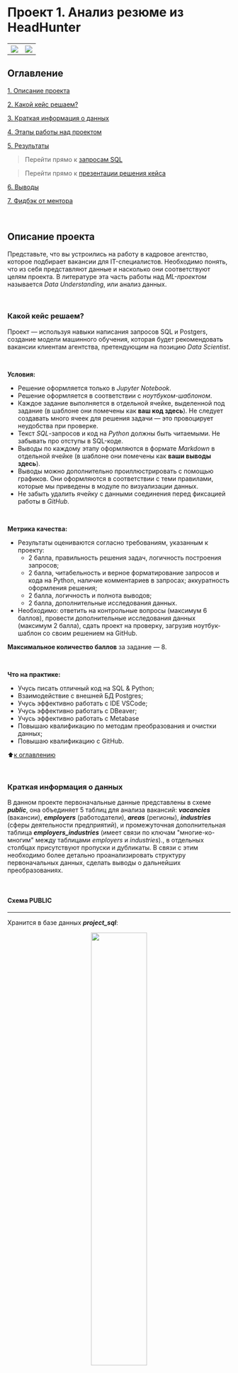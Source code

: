 # Проект 1. Анализ резюме из HeadHunter 
<table>
  <tr style="vertical-align:middle">
    <th><img src = 'https://i.hh.ru/logos/svg/hh.ru__min_.svg?v=11032019'></th>
    <th><img style="vertical-align:middle" img src = https://lms.skillfactory.ru/static/rg-theme/images/logo-header.svg></th>
  </tr>
</table>

## Оглавление
[1. Описание проекта](https://github.com/yaroslav-vorobyov/SF_DST/tree/main/PROJECT-2#Описание-проекта)

[2. Какой кейс решаем?](https://github.com/yaroslav-vorobyov/SF_DST/tree/main/PROJECT-2#Какой-кейс-решаем)

[3. Краткая информация о данных](https://github.com/yaroslav-vorobyov/SF_DST/tree/main/PROJECT-2#Краткая-информация-о-данных)

[4. Этапы работы над проектом](https://github.com/yaroslav-vorobyov/SF_DST/tree/main/PROJECT-2#Этапы-работы-над-проектом)

[5. Результаты](https://github.com/yaroslav-vorobyov/SF_DST/tree/main/PROJECT-2#Результаты)

  > Перейти прямо к [запросам SQL](https://github.com/yaroslav-vorobyov/SF_DST/tree/main/PROJECT-2/SQL)

  > Перейти прямо к [презентации решения кейса](https://github.com/yaroslav-vorobyov/SF_DST/blob/main/PROJECT-2/Project-2.ipynb)

[6. Выводы](https://github.com/yaroslav-vorobyov/SF_DST/tree/main/PROJECT-2#Выводы)  

[7. Фидбэк от ментора](https://github.com/yaroslav-vorobyov/SF_DST/tree/main/PROJECT-2#Фидбэк-от-ментора)

<br>

## Описание проекта
Представьте, что вы устроились на работу в кадровое агентство, которое подбирает вакансии для IT-специалистов. 
Необходимо понять, что из себя представляют данные и насколько они соответствуют целям проекта. В литературе эта часть работы над *ML-проектом* называется *Data Understanding*, или анализ данных.

<br>

### Какой кейс решаем?
Проект — используя навыки написания запросов SQL и Postgers, создание модели машинного обучения, которая будет рекомендовать вакансии клиентам агентства, претендующим на позицию *Data Scientist*. 

<br>

**Условия:**
- Решение оформляется только в *Jupyter Notebook*.
- Решение оформляется в соответствии с *ноутбуком-шаблоном*.
- Каждое задание выполняется в отдельной ячейке, выделенной под задание (в шаблоне они помечены как **ваш код здесь**). Не следует создавать много ячеек для решения задачи — это провоцирует неудобства при проверке.
- Текст *SQL*-запросов и код на *Python* должны быть читаемыми. Не забывать про отступы в SQL-коде.
- Выводы по каждому этапу оформляются в формате *Markdown* в отдельной ячейке (в шаблоне они помечены как **ваши выводы здесь**).
- Выводы можно дополнительно проиллюстрировать с помощью графиков. Они оформляются в соответствии с теми правилами, которые мы приведены в модуле по визуализации данных.
- Не забыть удалить ячейку с данными соединения перед фиксацией работы в *GitHub*.

<br>

**Метрика качества:**
* Результаты оцениваются согласно требованиям, указанным к проекту: 
  - 2 балла, правильность решения задач, логичность построения запросов;
  - 2 балла, читабельность и верное форматирование запросов и кода на Python, наличие комментариев в запросах; аккуратность оформления решения;
  - 2 балла, логичность и полнота выводов;
  - 2 балла, дополнительные исследования данных.
* Необходимо: ответить на контрольные вопросы (максимум 6 баллов), провести дополнительные исследования данных (максимум 2 балла), сдать проект на проверку, загрузив ноутбук-шаблон со своим решением на GitHub.

**Максимальное количество баллов** за задание — 8.

<br>

**Что на практике:**
-   Учусь писать отличный код на SQL & Python;
-   Взаимодействие с внешней БД Postgres;
-   Учусь эффективно работать с IDE VSCode;
-   Учусь эффективно работать с DBeaver;
-   Учусь эффективно работать с Metabase
-   Повышаю квалификацию по методам преобразования и очистки данных; 
-   Повышаю квалификацию с GitHub.

:arrow_up:[к оглавлению](https://github.com/yaroslav-vorobyov/SF_DST/tree/main/PROJECT-2#Оглавление)

<br>

### Краткая информация о данных
В данном проекте первоначальные данные представлены в схеме ***public***, она объединяет 5 таблиц для анализа вакансий: ***vacancies*** (вакансии), ***employers*** (работодатели), ***areas*** (регионы), ***industries*** (сферы деятельности предприятий), и промежуточная дополнительная таблица ***employers_industries*** (имеет связи по ключам "многие-ко-многим" между таблицами *employers* и *industries*)., в отдельных столбцах присутствуют пропуски и дубликаты. В связи с этим необходимо более детально проанализировать структуру первоначальных данных, сделать выводы о дальнейших преобразованиях. 

<br>

#### Схема **PUBLIC**
---

Хранится в базе данных ***project_sql***:

<p align="center"><img src='./images/scheme_public.png' width='50%'></p>

---

* #### Таблица-справочник **VACANCIES**
  Хранит в себе данные по вакансиям и содержит следующие столбцы:

  <p align="center"><img src='./images/table_vacancies.png' width='50%'></p>

  > Зарплатная вилка — это верхняя и нижняя граница оплаты труда в рублях (зарплаты в других валютах уже переведены в рубли).
  >
  > Соискателям она показывает, в каком диапазоне компания готова платить сотруднику на этой должности.

---

* #### Таблица-справочник **AREAS**
  Хранит код города и его название:

  <p align="center"><img src='./images/table_areas.png' width='50%'></p>

---

* #### Таблица-справочник **EMPLOYERS**
  Хранит списк работодателей:

  <p align="center"><img src='./images/table_employers.png' width='50%'></p>

---

* #### Таблица-справочник **INDUSTRIES**
  Хранит варианты сфер деятельности работодателей:

  <p align="center"><img src='./images/table_industries.png' width='50%'></p>

---

* #### Дополнительная таблица **EMPLOYERS_INDUSTRIES**
  Cуществует для организации связи между работодателями и сферами их деятельности.

  <p align="center"><img src='./images/table_employers_industries.png' width='50%'></p>
  
  > Эта таблица нужна нам, поскольку у одного работодателя может быть несколько сфер деятельности (или работодатели могут вовсе не указать их).
  >
  > Для удобства анализа необходимо хранить запись по каждой сфере каждого работодателя в отдельной строке таблицы.

<br>

### Требования для работы
*   Основой интерпретатор - Python 3.10 (у меня взят из Windows App Store для максимальной бесшовной интеграции с VSCode);
*   Дополнительные требования перечислены в requirements.txt (получены командой pip freeze > requirements.txt);
*   Установка всех недостающих дополнительных компонент:

            pip install -r requirements.txt

*   В проекте используется модуль <font color='LightSeaGreen'>**Plotly.io**</font> для сохранения диаграмм и графиков в файл, для сохранения доступны 2 "движка", предварительно нужно установить любой, на ваш выбор, чтобы механизм экспорта на диск работал:
    * "kaleido",

          pip install kaleido

    или, как в моём проекте, я использовал

    * "orca"

          pip install orca

    Документация по использованию [Orca](https://github.com/plotly/orca) на GitHub.

    Документация по использованию [Plotly.io](https://plotly.github.io/plotly.py-docs/generated/plotly.io.write_image.html)

*   В проекте используется модуль <font color='LightSeaGreen'>**PostgreSQL Database Client**</font> для построения запросов из IDE VSCode:

            https://marketplace.visualstudio.com/items?itemName=cweijan.vscode-postgresql-client2

:arrow_up:[к оглавлению](https://github.com/yaroslav-vorobyov/SF_DST/tree/main/PROJECT-2#Оглавление)

<br>

### Этапы работы над проектом
- Ознакомление с описанием задачи;
- Знакомство с данными;
- Предварительный анализ данных;
- Детальный анализ вакансий;
- Анализ работодателей;
- Предметный анализ;
- Проверка соответствия результата выполнения кода условию, приведенному в метрике качества;
- Проверка соответствия написанного кода стандарту PEP8;
- Оформление проекта;
- Загрузка проекта на GitHub.

<br>

### Результаты:

  > [Запросы SQL](https://github.com/yaroslav-vorobyov/SF_DST/tree/main/PROJECT-2/SQL)

Проект c корректным выполнением кейса ["Анализ резюме из HeadHunter (SQL)"](https://github.com/yaroslav-vorobyov/SF_DST/blob/main/PROJECT-2/Project-2.ipynb).

<br>

### Выводы
В процессе выполнения кейса первоначальные данные по методологии <font color='LightSeaGreen'>**CRISP в части Data Understanding**</font> были:
* Внимательно изучены данные вакансий HeadHunter и проанализированы;
* Проведен детальный анализ вакансий и работодателей;
* Проведен подробный предметный анализ вакансий из области Data Science;
* Проведены дополнительные исследования для лучшего понимания представленных данных; 
* Реализована визуализация дополнительных результатов для выявления взаимосвязей между признаками. 

:arrow_up:[к оглавлению](https://github.com/yaroslav-vorobyov/SF_DST/tree/main/PROJECT-2#Оглавление)

<br>

### Фидбэк от ментора
* Фидбэк PROJECT-2.url - содержит ссылку на отзыв, файл находится на Google Drive ментора
* Фидбэк PROJECT-2.pdf - версия отзыва с полным оформлением, если по ссылке файл будет удалён
* Фидбэк PROJECT-2.txt - текстовая версия отзыва, если по ссылке файл будет удалён

Перейти к [отзыву](https://github.com/yaroslav-vorobyov/SF_DST/tree/main/PROJECT-2/docs)

<br>

Если информация по этому проекту покажется вам интересной или полезной, то я буду очень вам благодарен, если отметите репозиторий и профиль ⭐️⭐️⭐️-дами.